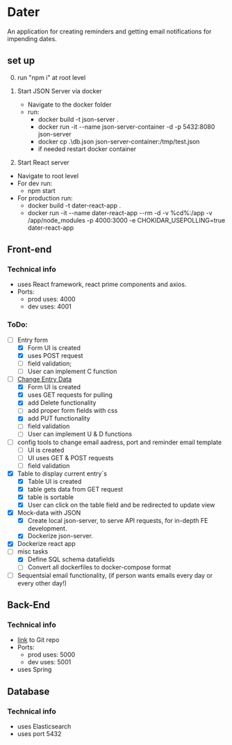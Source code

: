 # Dater

An application for creating reminders and getting email notifications for impending dates.

## set up

0. run "npm i" at root level

1. Start JSON Server via docker

    - Navigate to the docker folder
    - run:
        - docker build -t json-server .
        - docker run -it --name json-server-container -d -p 5432:8080 json-server
        - docker cp .\db.json json-server-container:/tmp/test.json
        - if needed restart docker container

2. Start React server

-   Navigate to root level
-   For dev run:
    -   npm start
-   For production run:
    -   docker build -t dater-react-app .
    -   docker run -it --name dater-react-app --rm -d -v %cd%:/app -v /app/node_modules -p 4000:3000 -e CHOKIDAR_USEPOLLING=true dater-react-app

## Front-end

### Technical info

-   uses React framework, react prime components and axios.
-   Ports:
    -   prod uses: 4000
    -   dev uses: 4001

### ToDo:

-   [ ] Entry form
    -   [x] Form UI is created
    -   [x] uses POST request
    -   [ ] field validation;
    -   [ ] User can implement C function
-   [ ] <ins>Change Entry Data</ins>
    -   [x] Form UI is created
    -   [x] uses GET requests for pulling
    -   [x] add Delete functionality
    -   [ ] add proper form fields with css
    -   [x] add PUT functionality
    -   [ ] field validation
    -   [ ] User can implement U & D functions
-   [ ] config tools to change email aadress, port and reminder email template
    -   [ ] UI is created
    -   [ ] UI uses GET & POST requests
    -   [ ] field validation
-   [x] Table to display current entry´s
    -   [x] Table UI is created
    -   [x] table gets data from GET request
    -   [x] table is sortable
    -   [x] User can click on the table field and be redirected to update view
-   [x] Mock-data with JSON
    -   [x] Create local json-server, to serve API requests, for in-depth FE development.
    -   [x] Dockerize json-server.
-   [x] Dockerize react app
-   [ ] misc tasks
    -   [x] Define SQL schema datafields
    -   [ ] Convert all dockerfiles to docker-compose format
-   [ ] Sequentsial email functionality, (if person wants emails every day or every other day!)

## Back-End

### Technical info

- [link](https://github.com/Seeru-crypto/Dater_BE) to Git repo
-   Ports:
    -   prod uses: 5000
    -   dev uses: 5001
-   uses Spring
## Database
### Technical info

- uses Elasticsearch
- uses port 5432